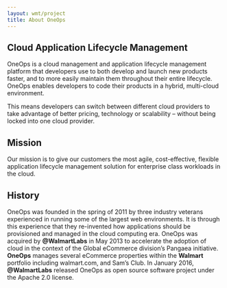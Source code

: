 ```yaml
---
layout: wmt/project
title: About OneOps
---
```


## Cloud Application Lifecycle Management

OneOps is a cloud management and application lifecycle management platform that
developers use to both develop and launch new products faster, and to more
easily maintain them throughout their entire lifecycle. OneOps enables
developers to code their products in a hybrid, multi-cloud environment.

This means developers can switch between different cloud providers to take
advantage of better pricing, technology or scalability – without being locked
into one cloud provider.

## Mission

Our mission is to give our customers the most agile, cost-effective, flexible
application lifecycle management solution for enterprise class workloads in the
cloud.

## History

OneOps was founded in the spring of 2011 by three industry veterans experienced
in running some of the largest web environments. It is through this experience
that they re-invented how applications should be provisioned and managed in the
cloud computing era. OneOps was acquired by __@WalmartLabs__ in May 2013 to
accelerate the adoption of cloud in the context of the Global eCommerce
division’s Pangaea initiative. __OneOps__ manages several eCommerce properties
within the <strong>Walmart</strong> portfolio including walmart.com, and Sam’s
Club. In January 2016, __@WalmartLabs__ released OneOps as open source software
project under the Apache 2.0 license.
